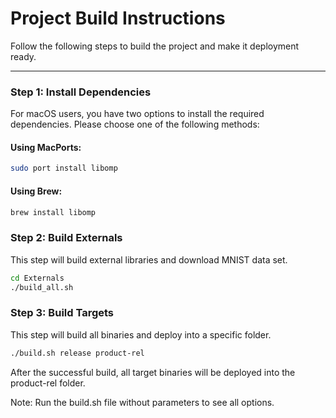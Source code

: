 # Project Build Instructions

Follow the following steps to build the project and make it deployment ready.

---

### Step 1: Install Dependencies

For macOS users, you have two options to install the required dependencies. Please choose one of the following methods:

#### Using MacPorts:
```bash
sudo port install libomp
```

#### Using Brew:
```bash
brew install libomp
```

### Step 2: Build Externals

This step will build external libraries and download MNIST data set.

```bash
cd Externals
./build_all.sh
```

### Step 3: Build Targets

This step will build all binaries and deploy into a specific folder.

```bash
./build.sh release product-rel
```

After the successful build, all target binaries will be deployed into the product-rel folder.

Note: Run the build.sh file without parameters to see all options.
